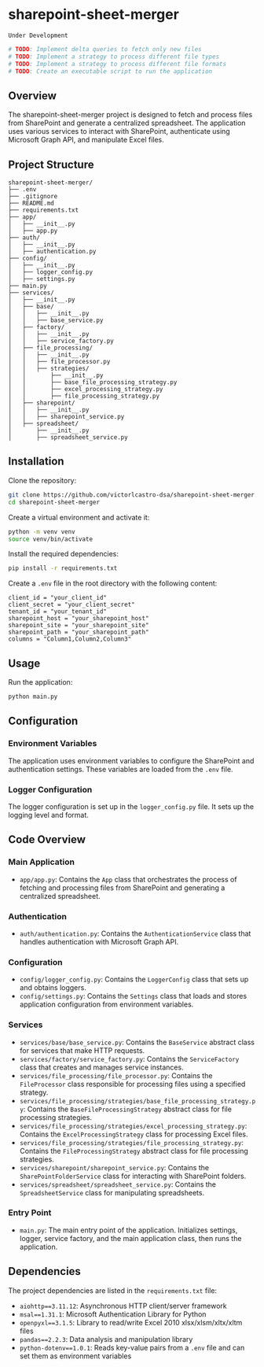 # sharepoint-sheet-merger

`Under Development`

```bash
# TODO: Implement delta queries to fetch only new files
# TODO: Implement a strategy to process different file types
# TODO: Implement a strategy to process different file formats
# TODO: Create an executable script to run the application
```

## Overview

The sharepoint-sheet-merger project is designed to fetch and process files from SharePoint and generate a centralized spreadsheet. The application uses various services to interact with SharePoint, authenticate using Microsoft Graph API, and manipulate Excel files.

## Project Structure

```
sharepoint-sheet-merger/
├── .env
├── .gitignore
├── README.md
├── requirements.txt
├── app/
│   ├── __init__.py
│   ├── app.py
├── auth/
│   ├── __init__.py
│   ├── authentication.py
├── config/
│   ├── __init__.py
│   ├── logger_config.py
│   ├── settings.py
├── main.py
├── services/
│   ├── __init__.py
│   ├── base/
│   │   ├── __init__.py
│   │   ├── base_service.py
│   ├── factory/
│   │   ├── __init__.py
│   │   ├── service_factory.py
│   ├── file_processing/
│   │   ├── __init__.py
│   │   ├── file_processor.py
│   │   ├── strategies/
│   │       ├── __init__.py
│   │       ├── base_file_processing_strategy.py
│   │       ├── excel_processing_strategy.py
│   │       ├── file_processing_strategy.py
│   ├── sharepoint/
│   │   ├── __init__.py
│   │   ├── sharepoint_service.py
│   ├── spreadsheet/
│       ├── __init__.py
│       ├── spreadsheet_service.py
```

## Installation

Clone the repository:

```sh
git clone https://github.com/victorlcastro-dsa/sharepoint-sheet-merger.git
cd sharepoint-sheet-merger
```

Create a virtual environment and activate it:

```sh
python -m venv venv
source venv/bin/activate
```

Install the required dependencies:

```sh
pip install -r requirements.txt
```

Create a `.env` file in the root directory with the following content:

```
client_id = "your_client_id"
client_secret = "your_client_secret"
tenant_id = "your_tenant_id"
sharepoint_host = "your_sharepoint_host"
sharepoint_site = "your_sharepoint_site"
sharepoint_path = "your_sharepoint_path"
columns = "Column1,Column2,Column3"
```

## Usage

Run the application:

```sh
python main.py
```

## Configuration

### Environment Variables

The application uses environment variables to configure the SharePoint and authentication settings. These variables are loaded from the `.env` file.

### Logger Configuration

The logger configuration is set up in the `logger_config.py` file. It sets up the logging level and format.

## Code Overview

### Main Application

- `app/app.py`: Contains the `App` class that orchestrates the process of fetching and processing files from SharePoint and generating a centralized spreadsheet.

### Authentication

- `auth/authentication.py`: Contains the `AuthenticationService` class that handles authentication with Microsoft Graph API.

### Configuration

- `config/logger_config.py`: Contains the `LoggerConfig` class that sets up and obtains loggers.
- `config/settings.py`: Contains the `Settings` class that loads and stores application configuration from environment variables.

### Services

- `services/base/base_service.py`: Contains the `BaseService` abstract class for services that make HTTP requests.
- `services/factory/service_factory.py`: Contains the `ServiceFactory` class that creates and manages service instances.
- `services/file_processing/file_processor.py`: Contains the `FileProcessor` class responsible for processing files using a specified strategy.
- `services/file_processing/strategies/base_file_processing_strategy.py`: Contains the `BaseFileProcessingStrategy` abstract class for file processing strategies.
- `services/file_processing/strategies/excel_processing_strategy.py`: Contains the `ExcelProcessingStrategy` class for processing Excel files.
- `services/file_processing/strategies/file_processing_strategy.py`: Contains the `FileProcessingStrategy` abstract class for file processing strategies.
- `services/sharepoint/sharepoint_service.py`: Contains the `SharePointFolderService` class for interacting with SharePoint folders.
- `services/spreadsheet/spreadsheet_service.py`: Contains the `SpreadsheetService` class for manipulating spreadsheets.

### Entry Point

- `main.py`: The main entry point of the application. Initializes settings, logger, service factory, and the main application class, then runs the application.

## Dependencies

The project dependencies are listed in the `requirements.txt` file:

- `aiohttp==3.11.12`: Asynchronous HTTP client/server framework
- `msal==1.31.1`: Microsoft Authentication Library for Python
- `openpyxl==3.1.5`: Library to read/write Excel 2010 xlsx/xlsm/xltx/xltm files
- `pandas==2.2.3`: Data analysis and manipulation library
- `python-dotenv==1.0.1`: Reads key-value pairs from a `.env` file and can set them as environment variables
